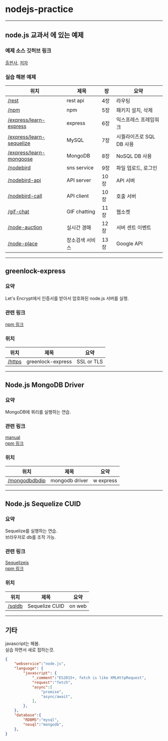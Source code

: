 # nodejs-practice
---
## **node.js 교과서** 에 있는 예제  
### 예제 소스 깃허브 링크  
[출판사](https://github.com/gilbutITbook/006982), [저자](https://github.com/zerocho/nodejs-book)  

### 실습 해본 예제  
|위치|제목|장|요약|
|-|-|-|-|
|[/rest](/rest)|rest api|4장|라우팅|
|[/npm](/npm)|npm|5장|패키지 설치, 삭제|
|[/express/learn-express](/express/learn-express)|express|6장|익스프레스 프레임워크|
|[/express/learn-sequelize](/express/learn-sequelize)|MySQL|7장|시퀄라이즈로 SQL DB 사용|
|[/express/learn-mongoose](/express/learn-mongoose)|MongoDB|8장|NoSQL DB 사용|
|[/nodebird](/nodebird)|sns service|9장|파일 업로드, 로그인|
|[/nodebird-api](/nodebird-api)|API server|10장|API 서버|
|[/nodebird-call](/nodebird-call)|API client|10장|호출 서버|
|[/gif-chat](/gif-chat)|GIF chatting|11장|웹소켓|
|[/node-auction](/node-auction)|실시간 경매|12장|서버 센트 이벤트|
|[/node-place](/node-place)|장소검색 서비스|13장|Google API|

---

## greenlock-express
### 요약
Let's Encrypt에서 인증서를 받아서 암호화된 node.js 서버를 실행.  
### 관련 링크
[npm 링크](https://www.npmjs.com/package/greenlock-express)
### 위치
|위치|제목|요약|
|-|-|-|
|[/https](/https)|greenlock-express|SSL or TLS|

---

## Node.js MongoDB Driver
### 요약
MongoDB에 쿼리를 실행하는 연습.  
### 관련 링크
[manual](https://docs.mongodb.com/manual)  
[npm 링크](https://www.npmjs.com/package/mongodb)  
### 위치
|위치|제목|요약|
|-|-|-|
|[/mongodbdbdip](/mongodbdbdip)|mongodb driver|w express|

---

## Node.js Sequelize CUID 
### 요약
Sequelize를 실행하는 연습.  
브라우저로 db를 조작 가능.  
### 관련 링크
[Sequelizejs](http://docs.sequelizejs.com)  
[npm 링크](https://www.npmjs.com/package/sequelize)  
### 위치
|위치|제목|요약|
|-|-|-|
|[/sqldb](/sqldb)|Sequelize CUID|on web|

---

## 기타
javascript는 해봄.  
실습 하면서 새로 접하는것.
```json
{
    "webservice":"node.js",
    "language": {
        "javascript": {
            "_comment":"ES2015+, fetch is like XMLHttpRequest",
            "request":"fetch",
            "async":[
                "promise",
                "async/await",                
            ],
        },
    },
    "database":{
        "RDBMS":"mysql",
        "nosql":"mongodb",
    },
}
```

